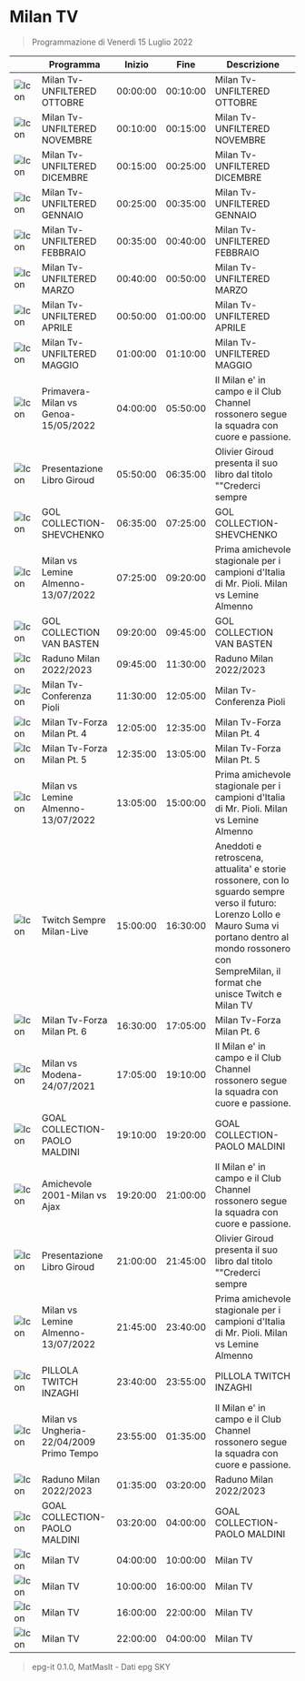 # Milan TV
> Programmazione di Venerdì 15 Luglio 2022

||Programma|Inizio|Fine|Descrizione|
|---|---|---|---|---|
|![Icon](https://guidatv.sky.it/uuid/sportcalcio_cover_gc2KOQiZI.png)|Milan Tv-UNFILTERED OTTOBRE|00:00:00|00:10:00|Milan Tv-UNFILTERED OTTOBRE
|![Icon](https://guidatv.sky.it/uuid/sportcalcio_cover_gc2KOQiZI.png)|Milan Tv-UNFILTERED NOVEMBRE|00:10:00|00:15:00|Milan Tv-UNFILTERED NOVEMBRE
|![Icon](https://guidatv.sky.it/uuid/sportcalcio_cover_gc2KOQiZI.png)|Milan Tv-UNFILTERED DICEMBRE|00:15:00|00:25:00|Milan Tv-UNFILTERED DICEMBRE
|![Icon](https://guidatv.sky.it/uuid/sportcalcio_cover_gc2KOQiZI.png)|Milan Tv-UNFILTERED GENNAIO|00:25:00|00:35:00|Milan Tv-UNFILTERED GENNAIO
|![Icon](https://guidatv.sky.it/uuid/sportcalcio_cover_gc2KOQiZI.png)|Milan Tv-UNFILTERED FEBBRAIO|00:35:00|00:40:00|Milan Tv-UNFILTERED FEBBRAIO
|![Icon](https://guidatv.sky.it/uuid/sportcalcio_cover_gc2KOQiZI.png)|Milan Tv-UNFILTERED MARZO|00:40:00|00:50:00|Milan Tv-UNFILTERED MARZO
|![Icon](https://guidatv.sky.it/uuid/sportcalcio_cover_gc2KOQiZI.png)|Milan Tv-UNFILTERED APRILE|00:50:00|01:00:00|Milan Tv-UNFILTERED APRILE
|![Icon](https://guidatv.sky.it/uuid/sportcalcio_cover_gc2KOQiZI.png)|Milan Tv-UNFILTERED MAGGIO|01:00:00|01:10:00|Milan Tv-UNFILTERED MAGGIO
|![Icon](https://guidatv.sky.it/uuid/sportcalcio_cover_gc2KOQiZI.png)|Primavera-Milan vs Genoa-15/05/2022|04:00:00|05:50:00|Il Milan e&#039; in campo e il Club Channel rossonero segue la squadra con cuore e passione.
|![Icon](https://guidatv.sky.it/uuid/sportcalcio_cover_gc2KOQiZI.png)|Presentazione Libro Giroud|05:50:00|06:35:00|Olivier Giroud presenta il suo libro dal titolo &quot;&quot;Crederci sempre
|![Icon](https://guidatv.sky.it/uuid/sportcalcio_cover_gc2KOQiZI.png)|GOL COLLECTION-SHEVCHENKO|06:35:00|07:25:00|GOL COLLECTION-SHEVCHENKO
|![Icon](https://guidatv.sky.it/uuid/sportcalcio_cover_gc2KOQiZI.png)|Milan vs Lemine Almenno-13/07/2022|07:25:00|09:20:00|Prima amichevole stagionale per i campioni d&#039;Italia di Mr. Pioli. Milan vs Lemine Almenno
|![Icon](https://guidatv.sky.it/uuid/sportcalcio_cover_gc2KOQiZI.png)|GOL COLLECTION VAN BASTEN|09:20:00|09:45:00|GOL COLLECTION VAN BASTEN
|![Icon](https://guidatv.sky.it/uuid/sportcalcio_cover_gc2KOQiZI.png)|Raduno Milan 2022/2023|09:45:00|11:30:00|Raduno Milan 2022/2023
|![Icon](https://guidatv.sky.it/uuid/sportcalcio_cover_gc2KOQiZI.png)|Milan Tv-Conferenza Pioli|11:30:00|12:05:00|Milan Tv-Conferenza Pioli
|![Icon](https://guidatv.sky.it/uuid/sportcalcio_cover_gc2KOQiZI.png)|Milan Tv-Forza Milan Pt. 4|12:05:00|12:35:00|Milan Tv-Forza Milan Pt. 4
|![Icon](https://guidatv.sky.it/uuid/sportcalcio_cover_gc2KOQiZI.png)|Milan Tv-Forza Milan Pt. 5|12:35:00|13:05:00|Milan Tv-Forza Milan Pt. 5
|![Icon](https://guidatv.sky.it/uuid/sportcalcio_cover_gc2KOQiZI.png)|Milan vs Lemine Almenno-13/07/2022|13:05:00|15:00:00|Prima amichevole stagionale per i campioni d&#039;Italia di Mr. Pioli. Milan vs Lemine Almenno
|![Icon](https://guidatv.sky.it/uuid/sportcalcio_cover_gc2KOQiZI.png)|Twitch Sempre Milan-Live|15:00:00|16:30:00|Aneddoti e retroscena, attualita&#039; e storie rossonere, con lo sguardo sempre verso il futuro: Lorenzo Lollo e Mauro Suma vi portano dentro al mondo rossonero con SempreMilan, il format che unisce Twitch e Milan TV
|![Icon](https://guidatv.sky.it/uuid/sportcalcio_cover_gc2KOQiZI.png)|Milan Tv-Forza Milan Pt. 6|16:30:00|17:05:00|Milan Tv-Forza Milan Pt. 6
|![Icon](https://guidatv.sky.it/uuid/sportcalcio_cover_gc2KOQiZI.png)|Milan vs Modena-24/07/2021|17:05:00|19:10:00|Il Milan e&#039; in campo e il Club Channel rossonero segue la squadra con cuore e passione.
|![Icon](https://guidatv.sky.it/uuid/sportcalcio_cover_gc2KOQiZI.png)|GOAL COLLECTION-PAOLO MALDINI|19:10:00|19:20:00|GOAL COLLECTION-PAOLO MALDINI
|![Icon](https://guidatv.sky.it/uuid/sportcalcio_cover_gc2KOQiZI.png)|Amichevole 2001-Milan vs Ajax|19:20:00|21:00:00|Il Milan e&#039; in campo e il Club Channel rossonero segue la squadra con cuore e passione.
|![Icon](https://guidatv.sky.it/uuid/sportcalcio_cover_gc2KOQiZI.png)|Presentazione Libro Giroud|21:00:00|21:45:00|Olivier Giroud presenta il suo libro dal titolo &quot;&quot;Crederci sempre
|![Icon](https://guidatv.sky.it/uuid/sportcalcio_cover_gc2KOQiZI.png)|Milan vs Lemine Almenno-13/07/2022|21:45:00|23:40:00|Prima amichevole stagionale per i campioni d&#039;Italia di Mr. Pioli. Milan vs Lemine Almenno
|![Icon](https://guidatv.sky.it/uuid/sportcalcio_cover_gc2KOQiZI.png)|PILLOLA TWITCH INZAGHI|23:40:00|23:55:00|PILLOLA TWITCH INZAGHI
|![Icon](https://guidatv.sky.it/uuid/sportcalcio_cover_gc2KOQiZI.png)|Milan vs Ungheria-22/04/2009 Primo Tempo|23:55:00|01:35:00|Il Milan e&#039; in campo e il Club Channel rossonero segue la squadra con cuore e passione.
|![Icon](https://guidatv.sky.it/uuid/sportcalcio_cover_gc2KOQiZI.png)|Raduno Milan 2022/2023|01:35:00|03:20:00|Raduno Milan 2022/2023
|![Icon](https://guidatv.sky.it/uuid/sportcalcio_cover_gc2KOQiZI.png)|GOAL COLLECTION-PAOLO MALDINI|03:20:00|04:00:00|GOAL COLLECTION-PAOLO MALDINI
|![Icon](https://guidatv.sky.it/uuid/sportcalcio_cover_gc2KOQiZI.png)|Milan TV|04:00:00|10:00:00|Milan TV
|![Icon](https://guidatv.sky.it/uuid/sportcalcio_cover_gc2KOQiZI.png)|Milan TV|10:00:00|16:00:00|Milan TV
|![Icon](https://guidatv.sky.it/uuid/sportcalcio_cover_gc2KOQiZI.png)|Milan TV|16:00:00|22:00:00|Milan TV
|![Icon](https://guidatv.sky.it/uuid/sportcalcio_cover_gc2KOQiZI.png)|Milan TV|22:00:00|04:00:00|Milan TV



 > epg-it 0.1.0, MatMasIt - Dati epg SKY